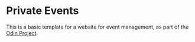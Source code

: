 # Private Events

This is a basic template for a website for event management, as part of
the [Odin Project](http://www.theodinproject.com/courses/ruby-on-rails/lessons/associations). 
